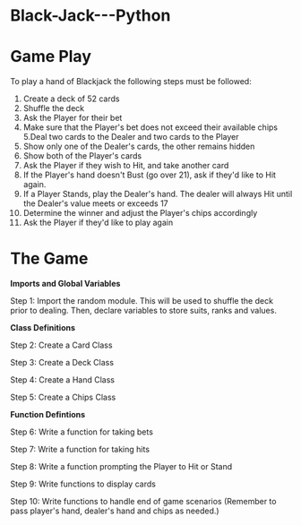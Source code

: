 # Black-Jack---Python

# Game Play

To play a hand of Blackjack the following steps must be followed:

1. Create a deck of 52 cards
2. Shuffle the deck
3. Ask the Player for their bet
4. Make sure that the Player's bet does not exceed their available chips
5.Deal two cards to the Dealer and two cards to the Player
6. Show only one of the Dealer's cards, the other remains hidden
7. Show both of the Player's cards
8. Ask the Player if they wish to Hit, and take another card
9. If the Player's hand doesn't Bust (go over 21), ask if they'd like to Hit again.
10. If a Player Stands, play the Dealer's hand. The dealer will always Hit until the Dealer's value meets or exceeds 17
11. Determine the winner and adjust the Player's chips accordingly
12. Ask the Player if they'd like to play again


#  The Game

**Imports and Global Variables**

Step 1: Import the random module. This will be used to shuffle the deck prior to dealing. Then, declare variables to store suits, ranks and values.

**Class Definitions**

Step 2: Create a Card Class

Step 3: Create a Deck Class

Step 4: Create a Hand Class

Step 5: Create a Chips Class

**Function Defintions**

Step 6: Write a function for taking bets

Step 7: Write a function for taking hits

Step 8: Write a function prompting the Player to Hit or Stand

Step 9: Write functions to display cards

Step 10: Write functions to handle end of game scenarios
 (Remember to pass player's hand, dealer's hand and chips as needed.)
